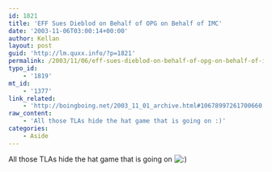 ```yaml
---
id: 1821
title: 'EFF Sues Dieblod on Behalf of OPG on Behalf of IMC'
date: '2003-11-06T03:00:14+00:00'
author: Kellan
layout: post
guid: 'http://lm.quxx.info/?p=1821'
permalink: /2003/11/06/eff-sues-dieblod-on-behalf-of-opg-on-behalf-of-imc/
typo_id:
    - '1819'
mt_id:
    - '1377'
link_related:
    - 'http://boingboing.net/2003_11_01_archive.html#10678997261700660'
raw_content:
    - 'All those TLAs hide the hat game that is going on :)'
categories:
    - Aside
---
```


All those TLAs hide the hat game that is going on ![:)](http://lm.local/wp-includes/images/smilies/simple-smile.png)